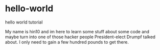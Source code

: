 # hello-world
hello world tutorial


My name is hin10 and im here to learn some stuff about some code and maybe turn into one of those hacker people President-elect Drumpf talked about.  I only need to gain a few hundred pounds to get there.
